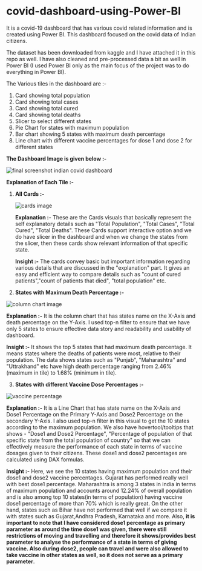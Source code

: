 # covid-dashboard-using-Power-BI
It is a covid-19 dashboard that has various covid related information and is created using Power BI. This dashboard focused on the covid data of Indian citizens.

The dataset has been downloaded from kaggle and I have attached it in this repo as well.
I have also cleaned and pre-processed data a bit as well in Power BI (I used Power BI only as the main focus of the project was to do everything in Power BI).

The Various tiles in the dashboard are :-

1) Card showing total population
2) Card showing total cases
3) Card showing total cured
4) Card showing total deaths
5) Slicer to select different states
6) Pie Chart for states with maximum population
7) Bar chart showing 5 states with maximum death percentage
8) Line chart with different vaccine percentages for dose 1 and dose 2 for different states


**The Dashboard Image is given below :-**

![final screenshot indian covid dashboard](https://github.com/ujjwal717/covid-dashboard-using-Power-BI/assets/93403224/38219317-1dc6-45cd-8557-5f51abc2afa3)



**Explanation of Each Tile :-**

1) **All Cards :-**


   ![cards image](https://github.com/ujjwal717/covid-dashboard-using-Power-BI/assets/93403224/b6e7bf54-ce67-44ee-b2b1-3efacc4669e4)

   **Explanation :-** These are the Cards visuals that basically represent the self explanatory details such as "Total Population", "Total Cases", "Total Cured", "Total Deaths". These Cards 
   support interactive option and we do have slicer in the dashboard and when we change the states from the slicer, then these cards show relevant information of that specific state.

   **Insight :-** The cards convey basic but important information regarding various details that are discussed in the "explanation" part. It gives an easy and efficient way to 
   compare details such as "count of cured patients","count of patients that died", "total population" etc.



2) **States with Maximum Death Percentage :-**


![column chart image](https://github.com/ujjwal717/covid-dashboard-using-Power-BI/assets/93403224/c0dbb407-5a39-4c1d-b4f5-5050ec058c94)


   **Explanation :-** It is the column chart that has states name on the X-Axis and death percentage on the Y-Axis. I used top-n filter to ensure that we have only 5 states to ensure 
     effective data story and readability and usability of dashboard.

   **Insight :-** It shows the top 5 states that had maximum death percentage. It means states where the deaths of patients were most, relative to their population. The data shows states such 
     as "Punjab", "Maharashtra" and "Uttrakhand" etc have high death percentage ranging from 2.46% (maximum in tile) to 1.68% (minimum in tile). 



3) **States with different Vaccine Dose Percentages :-**

![vaccine percentage](https://github.com/ujjwal717/covid-dashboard-using-Power-BI/assets/93403224/f1c9ce7e-89a4-4028-8edd-aad0244427c0)

**Explanation :-** It is a Line Chart that has state name on the X-Axis and Dose1 Percentage on the Primary Y-Axis and Dose2 Percentage on the secondary Y-Axis. I also used top-n filter in this visual to get the 10 states according to the maximum population. We also have hovertool/tooltips that shows - "Dose1 and Dose2 Percentage", "Percentage of population of that specific state from the total population of country" so that we can effectively measure the performance of each state in terms of vaccine dosages given to their citizens. These dose1 and dose2 percentages are calculated using DAX formulas.

**Insight :-** Here, we see the 10 states having maximum population and their dose1 and dose2 vaccine percentages. Gujarat has performed really well with best dose1 percentage. Maharashtra is among 3 states in india in terms of maximum population and accounts around 12.24% of overall population and is also among top 10 states(in terms of population) having vaccine dose1 percentage of more than 70% which is really great. On the other hand, states such as Bihar have not performed that well if we compare it with states such as Gujarat,Andhra Pradesh, Karnataka and more. Also, **it is important to note that I have considered dose1 percentage as primary parameter as around the time dose1 was given, there were still restrictions of moving and travelling and therefore it shows/provides best parameter to analyse the performance of a state in terms of giving vaccine. Also during dose2, people can travel and were also allowed to take vaccine in other states as well, so it does not serve as a primary parameter**.

     

   




